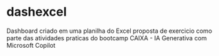 # dashexcel
Dashboard criado em uma planilha do Excel
proposta de exercicio como parte das atividades praticas do bootcamp CAIXA - IA Generativa com Microsoft Copilot
